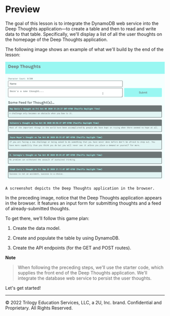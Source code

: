 # Preview

The goal of this lesson is to integrate the DynamoDB web service into the Deep Thoughts application—to create a table and then to read and write data to that table. Specifically, we'll display a list of all the user thoughts on the homepage of the Deep Thoughts application.

The following image shows an example of what we'll build by the end of the lesson:

![](../Images/50-homepage.png)

`A screenshot depicts the Deep Thoughts application in the browser.`

In the preceding image, notice that the Deep Thoughts application appears in the browser. It features an input form for submitting thoughts and a feed of already-submitted thoughts.

To get there, we’ll follow this game plan:

1. Create the data model.

2. Create and populate the table by using DynamoDB.

3. Create the API endpoints (for the GET and POST routes).

**Note**

> When following the preceding steps, we'll use the starter code, which supplies the front end of the Deep Thoughts application. We'll integrate the database web service to persist the user thoughts.

Let's get started!

---
© 2022 Trilogy Education Services, LLC, a 2U, Inc. brand. Confidential and Proprietary. All Rights Reserved.